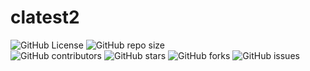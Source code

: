 # clatest2

![GitHub
License](https://img.shields.io/github/license/yeji0407/clatest)
![GitHub repo
size](https://img.shields.io/github/repo-size/yeji0407/clatest)
<br /> ![GitHub
contributors](https://img.shields.io/github/contributors/yeji0407/clatest)
![GitHub
stars](https://img.shields.io/github/stars/yeji0407/clatest?style=social)
![GitHub
forks](https://img.shields.io/github/forks/yeji0407/clatest?style=social)
![GitHub
issues](https://img.shields.io/github/issues/yeji0407/clatest?style=social)
